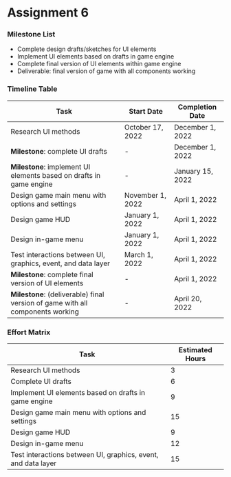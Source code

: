 # Assignment 6

### Milestone List
- Complete design drafts/sketches for UI elements
- Implement UI elements based on drafts in game engine
- Complete final version of UI elements within game engine
- Deliverable: final version of game with all components working

### Timeline Table
| Task | Start Date | Completion Date |
| ----------- | ----------- | ----------- |
| Research UI methods | October 17, 2022 | December 1, 2022 |
| **Milestone**: complete UI drafts | - | December 1, 2022 |
| **Milestone**: implement UI elements based on drafts in game engine | - | January 15, 2022 |
| Design game main menu with options and settings | November 1, 2022 | April 1, 2022 |
| Design game HUD | January 1, 2022 | April 1, 2022 |
| Design in-game menu | January 1, 2022 | April 1, 2022 |
| Test interactions between UI, graphics, event, and data layer | March 1, 2022 | April 1, 2022 |
| **Milestone**: complete final version of UI elements | - | April 1, 2022 |
| **Milestone**: (deliverable) final version of game with all components working | - | April 20, 2022 |

### Effort Matrix
| Task | Estimated Hours |
| ----------- | ----------- |
| Research UI methods | 3 |
| Complete UI drafts | 6 |
| Implement UI elements based on drafts in game engine | 9 |
| Design game main menu with options and settings | 15 |
| Design game HUD | 9 |
| Design in-game menu | 12 |
| Test interactions between UI, graphics, event, and data layer | 15 |
